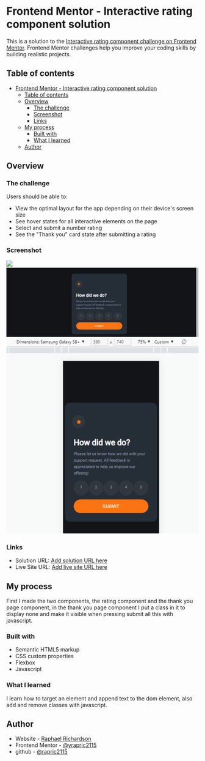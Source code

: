 # Frontend Mentor - Interactive rating component solution

This is a solution to the [Interactive rating component challenge on Frontend Mentor](https://www.frontendmentor.io/challenges/interactive-rating-component-koxpeBUmI). Frontend Mentor challenges help you improve your coding skills by building realistic projects. 

## Table of contents

- [Frontend Mentor - Interactive rating component solution](#frontend-mentor---interactive-rating-component-solution)
  - [Table of contents](#table-of-contents)
  - [Overview](#overview)
    - [The challenge](#the-challenge)
    - [Screenshot](#screenshot)
    - [Links](#links)
  - [My process](#my-process)
    - [Built with](#built-with)
    - [What I learned](#what-i-learned)
  - [Author](#author)

## Overview

### The challenge

Users should be able to:

- View the optimal layout for the app depending on their device's screen size
- See hover states for all interactive elements on the page
- Select and submit a number rating
- See the "Thank you" card state after submitting a rating

### Screenshot

![](./screenshot.jpg)
![](./images/interactive-rating-component-desktop.PNG)
![](./images/Interactive-rating-component-mobile.PNG)



### Links

- Solution URL: [Add solution URL here](https://github.com/rapric2115/rating-component.github.io)
- Live Site URL: [Add live site URL here](https://rapric2115.github.io/rating-component.github.io/)

## My process

First I made the two components, the rating component and the thank you page component, in the thank you page component I put a class in it to display none and make it visible when pressing submit all this with javascript.

### Built with

- Semantic HTML5 markup
- CSS custom properties
- Flexbox
- Javascript


### What I learned

I learn how to target an element and append text to the dom element, also add and remove classes with javascript.


## Author

- Website - [Raphael Richardson](https://raphaelrichardsonb.web.app)
- Frontend Mentor - [@yrapric2115](https://www.frontendmentor.io/profile/rapric2115)
- github - [@rapric2115](https://www.github.com/rapric2115)


